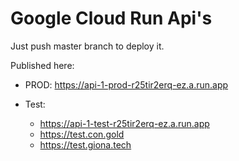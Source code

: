 # Google Cloud Run Api's

Just push master branch to deploy it.

Published here:

- PROD: https://api-1-prod-r25tir2erq-ez.a.run.app

- Test:
  - https://api-1-test-r25tir2erq-ez.a.run.app
  - https://test.con.gold
  - https://test.giona.tech
